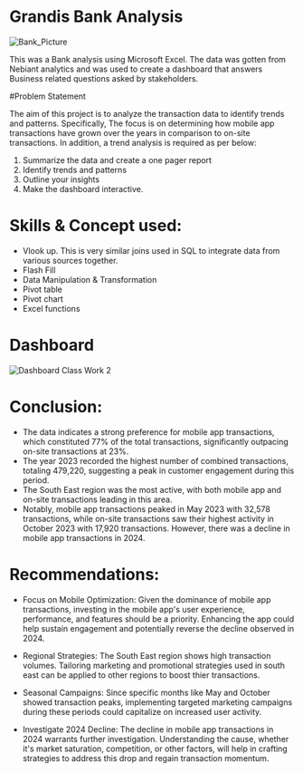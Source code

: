 
# Grandis Bank Analysis


![Bank_Picture](https://github.com/user-attachments/assets/5f913d15-4013-4546-8a47-9b86f2c05f55)


This was a Bank analysis using Microsoft Excel. The data was gotten from Nebiant analytics and was used to create a dashboard that answers Business related questions asked by stakeholders. 

#Problem Statement 

The aim of this project is to analyze the transaction data to identify trends and patterns. Specifically, The focus is on determining how mobile app transactions have grown over the years in comparison
to on-site transactions. In addition, a trend analysis is required as per below:

1. Summarize the data and create a one pager report
2. Identify trends and patterns
3. Outline your insights
4. Make the dashboard interactive.

# Skills & Concept used:

- Vlook up. This is very similar joins used in SQL to integrate data from various sources together.
- Flash Fill
- Data Manipulation & Transformation
- Pivot table
- Pivot chart
- Excel functions

# Dashboard
![Dashboard Class Work 2](https://github.com/user-attachments/assets/98cbfac1-a22c-4ea4-90b6-a865b75aac7a)

# Conclusion:
- The data indicates a strong preference for mobile app transactions, which constituted 77% of the total transactions, significantly outpacing on-site transactions at 23%. 
- The year 2023 recorded the highest number of combined transactions, totaling 479,220, suggesting a peak in customer engagement during this period.
- The South East region was the most active, with both mobile app and on-site transactions leading in this area.
- Notably, mobile app transactions peaked in May 2023 with 32,578 transactions, while on-site transactions saw their highest activity in October 2023 with 17,920 transactions. However, there was a decline in mobile app transactions in 2024.

# Recommendations:

- Focus on Mobile Optimization: Given the dominance of mobile app transactions, investing in the mobile app's user experience, performance, and features should be a priority. Enhancing the app could help sustain engagement and potentially reverse the decline observed in 2024.

- Regional Strategies: The South East region shows high transaction volumes. Tailoring marketing and promotional strategies used in south east can be applied to other regions to boost thier transactions.

- Seasonal Campaigns: Since specific months like May and October showed transaction peaks, implementing targeted marketing campaigns during these periods could capitalize on increased user activity.

- Investigate 2024 Decline: The decline in mobile app transactions in 2024 warrants further investigation. Understanding the cause, whether it's market saturation, competition, or other factors, will help in crafting strategies to address this drop and regain transaction momentum.
